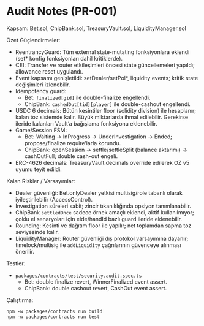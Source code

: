 # Audit Notes (PR-001)

Kapsam: Bet.sol, ChipBank.sol, TreasuryVault.sol, LiquidityManager.sol

Özet Güçlendirmeler:
- ReentrancyGuard: Tüm external state-mutating fonksiyonlara eklendi (set* konfig fonksiyonları dahil kritiklerde).
- CEI: Transfer ve router etkileşimleri öncesi state güncellemeleri yapıldı; allowance reset uygulandı.
- Event kapsamı genişletildi: setDealer/setPol*, liquidity events; kritik state değişimleri izlenebilir.
- Idempotency guard:
  - Bet: `finalized[gid]` ile double-finalize engellendi.
  - ChipBank: `cashedOut[tid][player]` ile double-cashout engellendi.
- USDC 6 decimals: Bütün kesintiler floor (solidity division) ile hesaplanır; kalan toz sistemde kalır. Büyük miktarlarda ihmal edilebilir. Gerekirse ileride kalanları Vault’a bağışlama fonksiyonu eklenebilir.
- Game/Session FSM:
  - Bet: Waiting → InProgress → UnderInvestigation → Ended; propose/finalize require’larla korundu.
  - ChipBank: openSession → settle/settleSplit (balance aktarımı) → cashOutFull; double cash-out engeli.
- ERC-4626 decimals: TreasuryVault.decimals override edilerek OZ v5 uyumu teyit edildi.

Kalan Riskler / Varsayımlar:
- Dealer güvenliği: Bet.onlyDealer yetkisi multisig/role tabanlı olarak iyileştirilebilir (AccessControl).
- Investigation süreleri sabit; zincir tıkanıklığında opsiyon tanımlanabilir.
- ChipBank `settledOnce` sadece örnek amaçlı eklendi, aktif kullanılmıyor; çoklu el senaryoları için elde/handId bazlı guard ileride eklenebilir.
- Rounding: Kesinti ve dağıtım floor ile yapılır; net toplamdan sapma toz seviyesinde kalır.
- LiquidityManager: Router güvenliği dış protokol varsayımına dayanır; timelock/multisig ile `addLiquidity` çağrılarının güvenceye alınması önerilir.

Testler:
- `packages/contracts/test/security.audit.spec.ts`
  - Bet: double finalize revert, WinnerFinalized event assert.
  - ChipBank: double cashout revert, CashOut event assert.

Çalıştırma:
```
npm -w packages/contracts run build
npm -w packages/contracts run test
```


